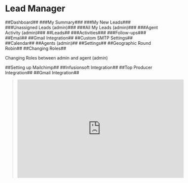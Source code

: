 # Lead Manager

##Dashboard##
###My Summary###
###My New Leads###
###Unassigned Leads (admin)###
###All My Leads (admin)###
###Agent Activity (admin)###
##Leads##
###Activities###
###Follow-ups###
##Email##
##Gmail Integration##
##Custom SMTP Settings##
##Calendar##
##Agents (admin)##
##Settings##
##Geographic Round Robin##
##Changing Roles##

Changing Roles between admin and agent (admin)

##Setting up Mailchimp##
##Infusionsoft Integration##
##Top Producer Integration##
##Gmail Integration##

> <iframe width="540" height="320" src="https://www.youtube.com/embed/6zTb-E3vJkA" frameborder="0" allowfullscreen></iframe>
